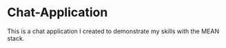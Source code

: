 # Chat-Application
This is a chat application I created to demonstrate my skills with the MEAN stack.
